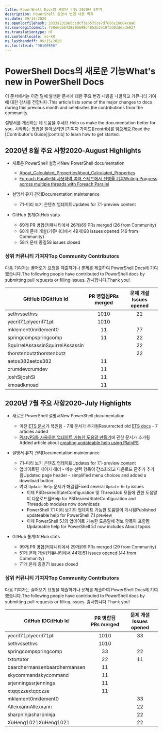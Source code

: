 ```yaml
---
title: PowerShell Docs의 새로운 기능 2020년 2분기
description: PowerShell 설명서 변경 내용 목록
ms.date: 09/14/2020
ms.openlocfilehash: 2833a231065ccdcf3eb575ce7d7666c16064caa6
ms.sourcegitcommit: 758e6dbb428295698d4852b3e19f5d03deade037
ms.translationtype: HT
ms.contentlocale: ko-KR
ms.lasthandoff: 09/15/2020
ms.locfileid: "90100556"
---
```

# <a name="whats-new-in-powershell-docs"></a><span data-ttu-id="98af9-103">PowerShell Docs의 새로운 기능</span><span class="sxs-lookup"><span data-stu-id="98af9-103">What's new in PowerShell Docs</span></span>

<span data-ttu-id="98af9-104">이 문서에서는 이전 달에 발생한 문서에 대한 주요 변경 내용을 나열하고 커뮤니티 기여에 대한 감사를 전합니다.</span><span class="sxs-lookup"><span data-stu-id="98af9-104">This article lists some of the major changes to docs during this previous month and celebrates the contributions from the community.</span></span>

<span data-ttu-id="98af9-105">설명서를 개선하는 데 도움을 주세요.</span><span class="sxs-lookup"><span data-stu-id="98af9-105">Help us make the documentation better for you.</span></span> <span data-ttu-id="98af9-106">시작하는 방법을 알아보려면 [기여자 가이드][contrib]를 읽으세요.</span><span class="sxs-lookup"><span data-stu-id="98af9-106">Read the [Contributor's Guide][contrib] to learn how to get started.</span></span>

## <a name="2020-august-highlights"></a><span data-ttu-id="98af9-107">2020년 8월 주요 사항</span><span class="sxs-lookup"><span data-stu-id="98af9-107">2020-August Highlights</span></span>

- <span data-ttu-id="98af9-108">새로운 PowerShell 설명서</span><span class="sxs-lookup"><span data-stu-id="98af9-108">New PowerShell documentation</span></span>
  - [<span data-ttu-id="98af9-109">About_Calculated_Properties</span><span class="sxs-lookup"><span data-stu-id="98af9-109">About_Calculated_Properties</span></span>](/powershell/module/microsoft.powershell.core/about/about_calculated_properties)
  - [<span data-ttu-id="98af9-110">Foreach Parallel을 사용하여 여러 스레드에서 진행률 기록</span><span class="sxs-lookup"><span data-stu-id="98af9-110">Writing Progress across multiple threads with Foreach Parallel</span></span>](/powershell/scripting/learn/deep-dives/write-progress-across-multiple-threads)
- <span data-ttu-id="98af9-111">설명서 유지 관리</span><span class="sxs-lookup"><span data-stu-id="98af9-111">Documentation maintenance</span></span>
  - <span data-ttu-id="98af9-112">7\.1-미리 보기 콘텐츠 업데이트</span><span class="sxs-lookup"><span data-stu-id="98af9-112">Updates for 7.1-preview content</span></span>

- <span data-ttu-id="98af9-113">GitHub 통계</span><span class="sxs-lookup"><span data-stu-id="98af9-113">GitHub stats</span></span>
  - <span data-ttu-id="98af9-114">69개 PR 병합(커뮤니티에서 26개)</span><span class="sxs-lookup"><span data-stu-id="98af9-114">69 PRs merged (26 from Community)</span></span>
  - <span data-ttu-id="98af9-115">68개 문제 개설(커뮤니티에서 49개)</span><span class="sxs-lookup"><span data-stu-id="98af9-115">68 issues opened (49 from Community)</span></span>
  - <span data-ttu-id="98af9-116">58개 문제 종결</span><span class="sxs-lookup"><span data-stu-id="98af9-116">58 issues closed</span></span>

### <a name="top-community-contributors"></a><span data-ttu-id="98af9-117">상위 커뮤니티 기여자</span><span class="sxs-lookup"><span data-stu-id="98af9-117">Top Community Contributors</span></span>

<span data-ttu-id="98af9-118">다음 기여자는 끌어오기 요청을 제출하거나 문제를 제출하여 PowerShell Docs에 기여했습니다.</span><span class="sxs-lookup"><span data-stu-id="98af9-118">The following people have contributed to PowerShell docs by submitting pull requests or filling issues.</span></span> <span data-ttu-id="98af9-119">감사합니다.</span><span class="sxs-lookup"><span data-stu-id="98af9-119">Thank you!</span></span>

|    <span data-ttu-id="98af9-120">GitHub ID</span><span class="sxs-lookup"><span data-stu-id="98af9-120">GitHub Id</span></span>     | <span data-ttu-id="98af9-121">PR 병합됨</span><span class="sxs-lookup"><span data-stu-id="98af9-121">PRs merged</span></span> | <span data-ttu-id="98af9-122">문제 개설</span><span class="sxs-lookup"><span data-stu-id="98af9-122">Issues opened</span></span> |
| ---------------- | :--------: | :-----------: |
| <span data-ttu-id="98af9-123">sethvs</span><span class="sxs-lookup"><span data-stu-id="98af9-123">sethvs</span></span>           |     <span data-ttu-id="98af9-124">10</span><span class="sxs-lookup"><span data-stu-id="98af9-124">10</span></span>     |       <span data-ttu-id="98af9-125">2</span><span class="sxs-lookup"><span data-stu-id="98af9-125">2</span></span>       |
| <span data-ttu-id="98af9-126">yecril71pl</span><span class="sxs-lookup"><span data-stu-id="98af9-126">yecril71pl</span></span>       |     <span data-ttu-id="98af9-127">10</span><span class="sxs-lookup"><span data-stu-id="98af9-127">10</span></span>     |               |
| <span data-ttu-id="98af9-128">mklement0</span><span class="sxs-lookup"><span data-stu-id="98af9-128">mklement0</span></span>        |     <span data-ttu-id="98af9-129">1</span><span class="sxs-lookup"><span data-stu-id="98af9-129">1</span></span>      |       <span data-ttu-id="98af9-130">7</span><span class="sxs-lookup"><span data-stu-id="98af9-130">7</span></span>       |
| <span data-ttu-id="98af9-131">springcomp</span><span class="sxs-lookup"><span data-stu-id="98af9-131">springcomp</span></span>       |     <span data-ttu-id="98af9-132">1</span><span class="sxs-lookup"><span data-stu-id="98af9-132">1</span></span>      |       <span data-ttu-id="98af9-133">2</span><span class="sxs-lookup"><span data-stu-id="98af9-133">2</span></span>       |
| <span data-ttu-id="98af9-134">SquirrelAssassin</span><span class="sxs-lookup"><span data-stu-id="98af9-134">SquirrelAssassin</span></span> |            |       <span data-ttu-id="98af9-135">2</span><span class="sxs-lookup"><span data-stu-id="98af9-135">2</span></span>       |
| <span data-ttu-id="98af9-136">thorstenbutz</span><span class="sxs-lookup"><span data-stu-id="98af9-136">thorstenbutz</span></span>     |            |       <span data-ttu-id="98af9-137">2</span><span class="sxs-lookup"><span data-stu-id="98af9-137">2</span></span>       |
| <span data-ttu-id="98af9-138">aetos382</span><span class="sxs-lookup"><span data-stu-id="98af9-138">aetos382</span></span>         |     <span data-ttu-id="98af9-139">1</span><span class="sxs-lookup"><span data-stu-id="98af9-139">1</span></span>      |               |
| <span data-ttu-id="98af9-140">crumdev</span><span class="sxs-lookup"><span data-stu-id="98af9-140">crumdev</span></span>          |     <span data-ttu-id="98af9-141">1</span><span class="sxs-lookup"><span data-stu-id="98af9-141">1</span></span>      |               |
| <span data-ttu-id="98af9-142">joshSi</span><span class="sxs-lookup"><span data-stu-id="98af9-142">joshSi</span></span>           |     <span data-ttu-id="98af9-143">1</span><span class="sxs-lookup"><span data-stu-id="98af9-143">1</span></span>      |               |
| <span data-ttu-id="98af9-144">kmoad</span><span class="sxs-lookup"><span data-stu-id="98af9-144">kmoad</span></span>            |     <span data-ttu-id="98af9-145">1</span><span class="sxs-lookup"><span data-stu-id="98af9-145">1</span></span>      |               |

## <a name="2020-july-highlights"></a><span data-ttu-id="98af9-146">2020년 7월 주요 사항</span><span class="sxs-lookup"><span data-stu-id="98af9-146">2020-July Highlights</span></span>

- <span data-ttu-id="98af9-147">새로운 PowerShell 설명서</span><span class="sxs-lookup"><span data-stu-id="98af9-147">New PowerShell documentation</span></span>
  - <span data-ttu-id="98af9-148">이전 [ETS 문서](/powershell/scripting/developer/ets/overview)가 복원됨 - 7개 문서가 추가됨</span><span class="sxs-lookup"><span data-stu-id="98af9-148">Resurrected old [ETS docs](/powershell/scripting/developer/ets/overview) - 7 articles added</span></span>
  - <span data-ttu-id="98af9-149">[PlatyPS를 사용하여 업데이트 가능한 도움말 만들기](/powershell/scripting/dev-cross-plat/create-help-using-platyps)에 관한 문서가 추가됨</span><span class="sxs-lookup"><span data-stu-id="98af9-149">Added article about [creating updateable help using PlatyPS](/powershell/scripting/dev-cross-plat/create-help-using-platyps)</span></span>
- <span data-ttu-id="98af9-150">설명서 유지 관리</span><span class="sxs-lookup"><span data-stu-id="98af9-150">Documentation maintenance</span></span>
  - <span data-ttu-id="98af9-151">7\.1-미리 보기 콘텐츠 업데이트</span><span class="sxs-lookup"><span data-stu-id="98af9-151">Updates for 7.1-preview content</span></span>
  - <span data-ttu-id="98af9-152">업데이트된 페이지 헤더 - 메뉴 선택 항목이 간소화되고 다운로드 단추가 추가됨</span><span class="sxs-lookup"><span data-stu-id="98af9-152">Updated page header - simplified menu choices and added a download button</span></span>
  - <span data-ttu-id="98af9-153">여러 `Update-Help` 문제가 해결됨</span><span class="sxs-lookup"><span data-stu-id="98af9-153">Fixed several `Update-Help` issues</span></span>
    - <span data-ttu-id="98af9-154">이제 PSDesiredStateConfiguration 및 ThreadJob 모듈에 관한 도움말이 다운로드됨</span><span class="sxs-lookup"><span data-stu-id="98af9-154">Help for PSDesiredStateConfiguration and ThreadJob modules now downloads</span></span>
    - <span data-ttu-id="98af9-155">PowerShell 7.1 미리 보기의 업데이트 가능한 도움말이 게시됨</span><span class="sxs-lookup"><span data-stu-id="98af9-155">Published updateable help for PowerShell 7.1 preview</span></span>
    - <span data-ttu-id="98af9-156">이제 PowerShell 5.1의 업데이트 가능한 도움말에 정보 항목이 포함됨</span><span class="sxs-lookup"><span data-stu-id="98af9-156">Updateable help for PowerShell 5.1 now includes About topics</span></span>

- <span data-ttu-id="98af9-157">GitHub 통계</span><span class="sxs-lookup"><span data-stu-id="98af9-157">GitHub stats</span></span>
  - <span data-ttu-id="98af9-158">99개 PR 병합(커뮤니티에서 29개)</span><span class="sxs-lookup"><span data-stu-id="98af9-158">99 PRs merged (29 from Community)</span></span>
  - <span data-ttu-id="98af9-159">51개 문제 개설(커뮤니티에서 44개)</span><span class="sxs-lookup"><span data-stu-id="98af9-159">51 issues opened (44 from Community)</span></span>
  - <span data-ttu-id="98af9-160">71개 문제 종결</span><span class="sxs-lookup"><span data-stu-id="98af9-160">71 issues closed</span></span>

### <a name="top-community-contributors"></a><span data-ttu-id="98af9-161">상위 커뮤니티 기여자</span><span class="sxs-lookup"><span data-stu-id="98af9-161">Top Community Contributors</span></span>

<span data-ttu-id="98af9-162">다음 기여자는 끌어오기 요청을 제출하거나 문제를 제출하여 PowerShell Docs에 기여했습니다.</span><span class="sxs-lookup"><span data-stu-id="98af9-162">The following people have contributed to PowerShell docs by submitting pull requests or filling issues.</span></span> <span data-ttu-id="98af9-163">감사합니다.</span><span class="sxs-lookup"><span data-stu-id="98af9-163">Thank you!</span></span>

|   <span data-ttu-id="98af9-164">GitHub ID</span><span class="sxs-lookup"><span data-stu-id="98af9-164">GitHub Id</span></span>    | <span data-ttu-id="98af9-165">PR 병합됨</span><span class="sxs-lookup"><span data-stu-id="98af9-165">PRs merged</span></span> | <span data-ttu-id="98af9-166">문제 개설</span><span class="sxs-lookup"><span data-stu-id="98af9-166">Issues opened</span></span> |
| -------------- | :--------: | :-----------: |
| <span data-ttu-id="98af9-167">yecril71pl</span><span class="sxs-lookup"><span data-stu-id="98af9-167">yecril71pl</span></span>     |     <span data-ttu-id="98af9-168">10</span><span class="sxs-lookup"><span data-stu-id="98af9-168">10</span></span>     |       <span data-ttu-id="98af9-169">3</span><span class="sxs-lookup"><span data-stu-id="98af9-169">3</span></span>       |
| <span data-ttu-id="98af9-170">sethvs</span><span class="sxs-lookup"><span data-stu-id="98af9-170">sethvs</span></span>         |     <span data-ttu-id="98af9-171">10</span><span class="sxs-lookup"><span data-stu-id="98af9-171">10</span></span>     |               |
| <span data-ttu-id="98af9-172">springcomp</span><span class="sxs-lookup"><span data-stu-id="98af9-172">springcomp</span></span>     |     <span data-ttu-id="98af9-173">3</span><span class="sxs-lookup"><span data-stu-id="98af9-173">3</span></span>      |       <span data-ttu-id="98af9-174">2</span><span class="sxs-lookup"><span data-stu-id="98af9-174">2</span></span>       |
| <span data-ttu-id="98af9-175">txtor</span><span class="sxs-lookup"><span data-stu-id="98af9-175">txtor</span></span>          |     <span data-ttu-id="98af9-176">2</span><span class="sxs-lookup"><span data-stu-id="98af9-176">2</span></span>      |       <span data-ttu-id="98af9-177">1</span><span class="sxs-lookup"><span data-stu-id="98af9-177">1</span></span>       |
| <span data-ttu-id="98af9-178">baardhermansen</span><span class="sxs-lookup"><span data-stu-id="98af9-178">baardhermansen</span></span> |     <span data-ttu-id="98af9-179">1</span><span class="sxs-lookup"><span data-stu-id="98af9-179">1</span></span>      |               |
| <span data-ttu-id="98af9-180">skycommand</span><span class="sxs-lookup"><span data-stu-id="98af9-180">skycommand</span></span>     |     <span data-ttu-id="98af9-181">1</span><span class="sxs-lookup"><span data-stu-id="98af9-181">1</span></span>      |               |
| <span data-ttu-id="98af9-182">srjennings</span><span class="sxs-lookup"><span data-stu-id="98af9-182">srjennings</span></span>     |     <span data-ttu-id="98af9-183">1</span><span class="sxs-lookup"><span data-stu-id="98af9-183">1</span></span>      |               |
| <span data-ttu-id="98af9-184">xtqqczze</span><span class="sxs-lookup"><span data-stu-id="98af9-184">xtqqczze</span></span>       |     <span data-ttu-id="98af9-185">1</span><span class="sxs-lookup"><span data-stu-id="98af9-185">1</span></span>      |               |
| <span data-ttu-id="98af9-186">mklement0</span><span class="sxs-lookup"><span data-stu-id="98af9-186">mklement0</span></span>      |            |       <span data-ttu-id="98af9-187">3</span><span class="sxs-lookup"><span data-stu-id="98af9-187">3</span></span>       |
| <span data-ttu-id="98af9-188">Allexxann</span><span class="sxs-lookup"><span data-stu-id="98af9-188">Allexxann</span></span>      |            |       <span data-ttu-id="98af9-189">2</span><span class="sxs-lookup"><span data-stu-id="98af9-189">2</span></span>       |
| <span data-ttu-id="98af9-190">sharpninja</span><span class="sxs-lookup"><span data-stu-id="98af9-190">sharpninja</span></span>     |            |       <span data-ttu-id="98af9-191">2</span><span class="sxs-lookup"><span data-stu-id="98af9-191">2</span></span>       |
| <span data-ttu-id="98af9-192">XuHeng1021</span><span class="sxs-lookup"><span data-stu-id="98af9-192">XuHeng1021</span></span>     |            |       <span data-ttu-id="98af9-193">2</span><span class="sxs-lookup"><span data-stu-id="98af9-193">2</span></span>       |

